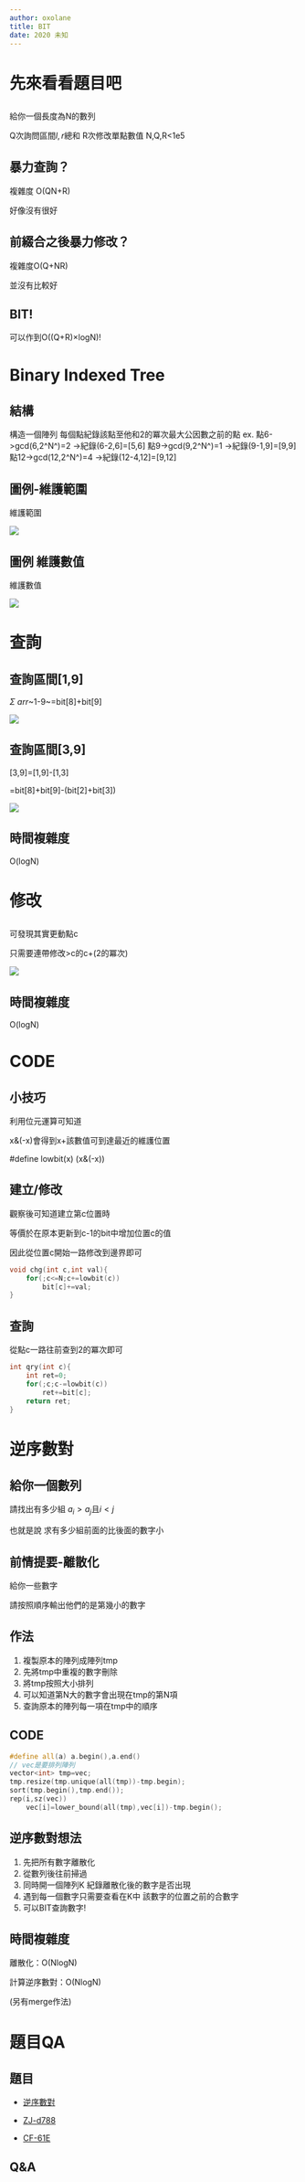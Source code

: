 ```yaml
---
author: oxolane
title: BIT
date: 2020 未知
---
```


# 先來看看題目吧

## 

給你一個長度為N的數列

Q次詢問區間${l,r}$總和
R次修改單點數值
N,Q,R<1e5

## 暴力查詢？

複雜度 O(QN+R)

好像沒有很好

## 前綴合之後暴力修改？

複雜度O(Q+NR)

並沒有比較好

## BIT!

可以作到O((Q+R)×logN)!

# Binary Indexed Tree

## 結構

構造一個陣列
每個點紀錄該點至他和2的冪次最大公因數之前的點
ex. 
點6->gcd(6,2^N^)=2 ->紀錄(6-2,6]=[5,6]
點9->gcd(9,2^N^)=1 ->紀錄(9-1,9]=[9,9]
點12->gcd(12,2^N^)=4 ->紀錄(12-4,12]=[9,12]

## 圖例-維護範圍

維護範圍

![](https://i.imgur.com/nL8VWMI.png)

## 圖例 維護數值

維護數值

![](https://i.imgur.com/RSZrln9.png)

# 查詢

## 查詢區間[1,9]

$\Sigma$ $arr$~1-9~=bit[8]+bit[9]

![](https://i.imgur.com/At49S28.png)

## 查詢區間[3,9]

[3,9]=[1,9]-[1,3]

=bit[8]+bit[9]-(bit[2]+bit[3])

![](https://i.imgur.com/MVfViDW.png)

## 時間複雜度

O(logN)

# 修改

## 
可發現其實更動點c

只需要連帶修改>c的c+(2的冪次)

![](https://i.imgur.com/s2rOy01.png)

## 時間複雜度

O(logN)

# CODE

## 小技巧

利用位元運算可知道

x&(-x)會得到x+該數值可到達最近的維護位置

#define lowbit(x) (x&(-x))

## 建立/修改

觀察後可知道建立第c位置時

等價於在原本更新到c-1的bit中增加位置c的值

因此從位置c開始一路修改到邊界即可

```c++
void chg(int c,int val){
    for(;c<=N;c+=lowbit(c))
        bit[c]+=val;
}
```

## 查詢

從點c一路往前查到2的冪次即可

```c++
int qry(int c){
    int ret=0;
    for(;c;c-=lowbit(c))
        ret+=bit[c];
    return ret;
}
```

# 逆序數對

## 給你一個數列
請找出有多少組 $a_i>a_j$且$i<j$

也就是說 求有多少組前面的比後面的數字小

## 前情提要-離散化

給你一些數字

請按照順序輸出他們的是第幾小的數字

## 作法

1. 複製原本的陣列成陣列tmp
1. 先將tmp中重複的數字刪除
2. 將tmp按照大小排列
3. 可以知道第N大的數字會出現在tmp的第N項
4. 查詢原本的陣列每一項在tmp中的順序

## CODE

```c++
#define all(a) a.begin(),a.end()
// vec是要排列陣列
vector<int> tmp=vec;
tmp.resize(tmp.unique(all(tmp))-tmp.begin);
sort(tmp.begin(),tmp.end());
rep(i,sz(vec))
    vec[i]=lower_bound(all(tmp),vec[i])-tmp.begin();
```

## 逆序數對想法
1. 先把所有數字離散化
2. 從數列後往前掃過
2. 同時開一個陣列K 紀錄離散化後的數字是否出現
3. 遇到每一個數字只需要查看在K中 該數字的位置之前的合數字
4. 可以BIT查詢數字!

## 時間複雜度

離散化：O(NlogN)

計算逆序數對：O(NlogN)

(另有merge作法)

# 題目QA

## 題目
- [逆序數對](https://tioj.ck.tp.edu.tw/problems/1080)

- [ZJ-d788](https://zerojudge.tw/ShowProblem?problemid=d788)

- [CF-61E](https://codeforces.com/problemset/problem/61/E)

## Q&A

